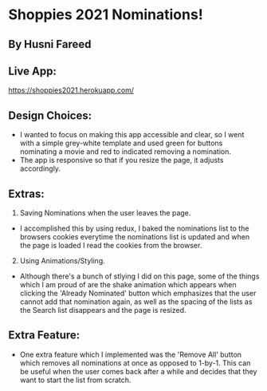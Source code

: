 # Shoppies 2021 Nominations! 
## By Husni Fareed

## Live App:
https://shoppies2021.herokuapp.com/

## Design Choices:
- I wanted to focus on making this app accessible and clear, so I went with a simple grey-white template and used green for buttons nominating a movie and red to indicated removing a nomination.
- The app is responsive so that if you resize the page, it adjusts accordingly.

## Extras:
 1) Saving Nominations when the user leaves the page.
   - I accomplished this by using redux, I baked the nominations list to the browsers cookies everytime the nominations list is updated and when the page is loaded I read the cookies from the browser.
   
 2) Using Animations/Styling.
   - Although there's a bunch of stlying I did on this page, some of the things which I am proud of are the shake animation which appears when clicking the 'Already Nominated' button which emphasizes that the user cannot add that nomination again, as well as the spacing of the lists as the Search list disappears and the page is resized.
   
 ## Extra Feature:
  - One extra feature which I implemented was the 'Remove All' button which removes all nominations at once as opposed to 1-by-1. This can be useful when the user comes back after a while and decides that they want to start the list from scratch.
